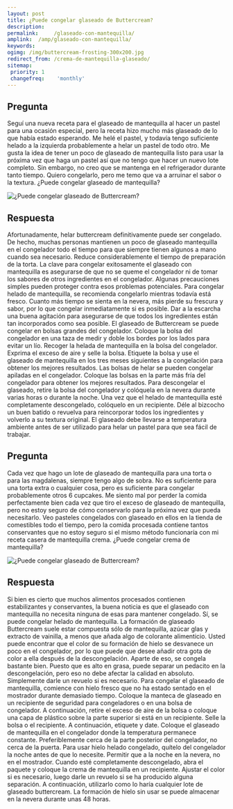 ```yaml
---
layout: post
title: ¿Puede congelar glaseado de Buttercream?  
description: 
permalink:     /glaseado-con-mantequilla/
amplink:  /amp/glaseado-con-mantequilla/
keywords: 
ogimg: /img/buttercream-frosting-300x200.jpg
redirect_from: /crema-de-mantequilla-glaseado/
sitemap:
 priority: 1
 changefreq:    'monthly'
---
```




## Pregunta

Seguí una nueva receta para el glaseado de mantequilla al hacer un pastel para una ocasión especial, pero la receta hizo mucho más glaseado de lo que había estado esperando. Me helé el pastel, y todavía tengo suficiente helado a la izquierda probablemente a helar un pastel de todo otro. Me gusta la idea de tener un poco de glaseado de mantequilla listo para usar la próxima vez que haga un pastel así que no tengo que hacer un nuevo lote completo. Sin embargo, no creo que se mantenga en el refrigerador durante tanto tiempo. Quiero congelarlo, pero me temo que va a arruinar el sabor o la textura. ¿Puede congelar glaseado de mantequilla?


![¿Puede congelar glaseado de Buttercream?](https://sepuedecongelar.com/img/buttercream-frosting-300x200.jpg "¿Puede congelar glaseado de Buttercream?" )


## Respuesta

Afortunadamente, helar buttercream definitivamente puede ser congelado. De hecho, muchas personas mantienen un poco de glaseado mantequilla en el congelador todo el tiempo para que siempre tienen algunos a mano cuando sea necesario. Reduce considerablemente el tiempo de preparación de la torta. La clave para congelar exitosamente el glaseado con mantequilla es asegurarse de que no se queme el congelador ni de tomar los sabores de otros ingredientes en el congelador. Algunas precauciones simples pueden proteger contra esos problemas potenciales.
Para congelar helado de mantequilla, se recomienda congelarlo mientras todavía está fresco. Cuanto más tiempo se sienta en la nevera, más pierde su frescura y sabor, por lo que congelar inmediatamente si es posible. Dar a la escarcha una buena agitación para asegurarse de que todos los ingredientes están tan incorporados como sea posible. El glaseado de Buttercream se puede congelar en bolsas grandes del congelador. Coloque la bolsa del congelador en una taza de medir y doble los bordes por los lados para evitar un lío. Recoger la helada de mantequilla en la bolsa del congelador. Exprima el exceso de aire y selle la bolsa. Etiquete la bolsa y use el glaseado de mantequilla en los tres meses siguientes a la congelación para obtener los mejores resultados. Las bolsas de helar se pueden congelar apiladas en el congelador. Coloque las bolsas en la parte más fría del congelador para obtener los mejores resultados.
Para descongelar el glaseado, retire la bolsa del congelador y colóquela en la nevera durante varias horas o durante la noche. Una vez que el helado de mantequilla esté completamente descongelado, colóquelo en un recipiente. Déle al bizcocho un buen batido o revuelva para reincorporar todos los ingredientes y volverlo a su textura original. El glaseado debe llevarse a temperatura ambiente antes de ser utilizado para helar un pastel para que sea fácil de trabajar.


## Pregunta

Cada vez que hago un lote de glaseado de mantequilla para una torta o para las magdalenas, siempre tengo algo de sobra. No es suficiente para una torta extra o cualquier cosa, pero es suficiente para congelar probablemente otros 6 cupcakes. Me siento mal por perder la comida perfectamente bien cada vez que tiro el exceso de glaseado de mantequilla, pero no estoy seguro de cómo conservarlo para la próxima vez que pueda necesitarlo. Veo pasteles congelados con glaseado en ellos en la tienda de comestibles todo el tiempo, pero la comida procesada contiene tantos conservantes que no estoy seguro si el mismo método funcionaría con mi receta casera de mantequilla crema. ¿Puede congelar crema de mantequilla?


![¿Puede congelar glaseado de Buttercream?](https://sepuedecongelar.com/img/WBB-after-6-tbs-milk-all-done-1-300x245.jpg "¿Puede congelar glaseado de Buttercream?" )


## Respuesta

Si bien es cierto que muchos alimentos procesados contienen estabilizantes y conservantes, la buena noticia es que el glaseado con mantequilla no necesita ninguna de esas para mantener congelado. Sí, se puede congelar helado de mantequilla. La formación de glaseado Buttercream suele estar compuesta sólo de mantequilla, azúcar glas y extracto de vainilla, a menos que añada algo de colorante alimenticio. Usted puede encontrar que el color de su formación de hielo se desvanece un poco en el congelador, por lo que puede que desee añadir otra gota de color a ella después de la descongelación. Aparte de eso, se congela bastante bien. Puesto que es alto en grasa, puede separar un pedacito en la descongelación, pero eso no debe afectar la calidad en absoluto. Simplemente darle un revuelo si es necesario.
Para congelar el glaseado de mantequilla, comience con hielo fresco que no ha estado sentado en el mostrador durante demasiado tiempo. Coloque la manteca de glaseado en un recipiente de seguridad para congeladores o en una bolsa de congelador. A continuación, retire el exceso de aire de la bolsa o coloque una capa de plástico sobre la parte superior si está en un recipiente. Selle la bolsa o el recipiente. A continuación, etiquete y date. Coloque el glaseado de mantequilla en el congelador donde la temperatura permanece constante. Preferiblemente cerca de la parte posterior del congelador, no cerca de la puerta.
Para usar hielo helado congelado, quítelo del congelador la noche antes de que lo necesite. Permitir que a la noche en la nevera, no en el mostrador. Cuando esté completamente descongelado, abra el paquete y coloque la crema de mantequilla en un recipiente. Ajustar el color si es necesario, luego darle un revuelo si se ha producido alguna separación. A continuación, utilizarlo como lo haría cualquier lote de glaseado buttercream. La formación de hielo sin usar se puede almacenar en la nevera durante unas 48 horas.
